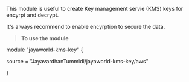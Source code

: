 This module is useful to create Key management servie (KMS) keys for encyrpt and decrypt. 

It's always recommend to enable encyrption to secure the data. 

> **To use the module**

module "jayaworld-kms-key" {
    
  source  = "JayavardhanTummidi/jayaworld-kms-key/aws"

}